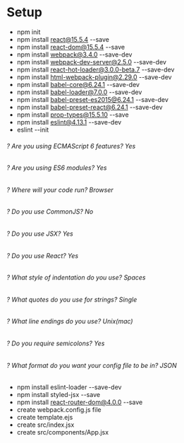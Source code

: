 # Setup
 * npm init
 * npm install react@15.5.4 --save
 * npm install react-dom@15.5.4 --save
 * npm install webpack@3.4.0 --save-dev
 * npm install webpack-dev-server@2.5.0 --save-dev
 * npm install react-hot-loader@3.0.0-beta.7 --save-dev
 * npm install html-webpack-plugin@2.29.0 --save-dev
 * npm install babel-core@6.24.1 --save-dev
 * npm install babel-loader@7.0.0 --save-dev
 * npm install babel-preset-es2015@6.24.1 --save-dev
 * npm install babel-preset-react@6.24.1 --save-dev
 * npm install prop-types@15.5.10 --save
 * npm install eslint@4.13.1 --save-dev
 * eslint --init
 ###### ? Are you using ECMAScript 6 features? Yes
 ###### ? Are you using ES6 modules? Yes
 ###### ? Where will your code run? Browser
 ###### ? Do you use CommonJS? No
 ###### ? Do you use JSX? Yes
 ###### ? Do you use React? Yes
 ###### ? What style of indentation do you use? Spaces  
 ###### ? What quotes do you use for strings? Single
 ###### ? What line endings do you use? Unix(mac)
 ###### ? Do you require semicolons? Yes
 ###### ? What format do you want your config file to be in? JSON
 * npm install eslint-loader --save-dev
 * npm install styled-jsx --save
 * npm install react-router-dom@4.0.0 --save
 * create webpack.config.js file
 * create template.ejs
 * create src/index.jsx
 * create src/components/App.jsx
